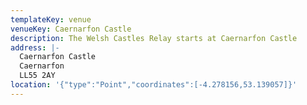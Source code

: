 ```yaml
---
templateKey: venue
venueKey: Caernarfon Castle
description: The Welsh Castles Relay starts at Caernarfon Castle
address: |-
  Caernarfon Castle
  Caernarfon
  LL55 2AY
location: '{"type":"Point","coordinates":[-4.278156,53.139057]}'
---
```

